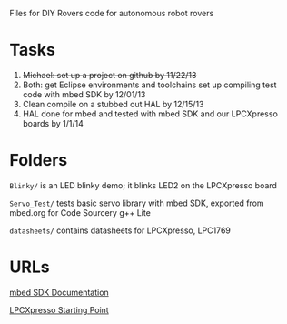 Files for DIY Rovers code for autonomous robot rovers

# Tasks

 1. ~~Michael: set up a project on github by 11/22/13~~
 2. Both: get Eclipse environments and toolchains set up compiling test code with mbed SDK by 12/01/13
 3. Clean compile on a stubbed out HAL by 12/15/13
 4. HAL done for mbed and tested with mbed SDK and our LPCXpresso boards by 1/1/14

# Folders

`Blinky/` is an LED blinky demo; it blinks LED2 on the LPCXpresso board

`Servo_Test/` tests basic servo library with mbed SDK, exported from mbed.org for Code Sourcery g++ Lite

`datasheets/` contains datasheets for LPCXpresso, LPC1769

# URLs

[mbed SDK Documentation](http://mbed.org/handbook/mbed-SDK)

[LPCXpresso Starting Point](http://www.nxp.com/techzones/microcontrollers-techzone/tools-ecosystem/lpcxpresso.html)

